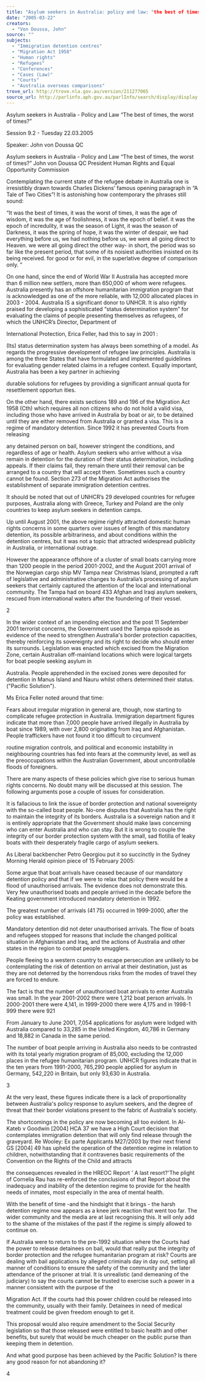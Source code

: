 ```yaml
---
title: "Asylum seekers in Australia: policy and law: "the best of times, the worst of times?". Paper presented to LAWASIAdownunder2005"
date: "2005-03-22"
creators:
  - "Von Doussa, John"
source: ""
subjects:
  - "Immigration detention centres"
  - "Migration Act 1958"
  - "Human rights"
  - "Refugees"
  - "Conferences"
  - "Cases (Law)"
  - "Courts"
  - "Australia overseas comparisons"
trove_url: http://trove.nla.gov.au/version/211277065
source_url: http://parlinfo.aph.gov.au/parlInfo/search/display/display.w3p;query=Id%3A%22media/pressrel/27WF6%22
---
```


  Asylum seekers in  Australia - Policy and Law  “The best of times, the  worst of times?” 

  Session 9.2 - Tuesday  22.03.2005 

  Speaker: John von  Doussa QC 

  Asylum seekers in Australia - Policy and Law  “The best of times, the worst of times?”  John von Doussa QC  President Human Rights and Equal Opportunity Commission 

  Contemplating the current state of the refugee debate in Australia one is irresistibly drawn  towards Charles Dickens’ famous opening paragraph in “A Tale of Two Cities”! It is astonishing  how contemporary the phrases still sound: 

  “It was the best of times, it was the worst of times, it was the age of wisdom, it was the  age of foolishness, it was the epoch of belief. it was the epoch of incredulity, it was the  season of Light, it was the season of Darkness, it was the spring of hope, it was the  winter of despair, we had everything before us, we had nothing before us, we were all  going direct to Heaven. we were all going direct the other way- in short, the period was so  far like the present period, that some of its noisiest authorities insisted on its being  received. for good or for evil, in the superlative degree of comparison only. ” 

  On one hand, since the end of World War II Australia has accepted more than 6 million new  settlers, more than 650,000 of whom were refugees. Australia presently has an offshore  humanitarian immigration program that is acknowledged as one of the more reliable, with 12,000  allocated places in 2003 - 2004. Australia IS a significant donor to UNHCR. It is also rightly  praised for developing a sophisticated “status determination system” for evaluating the claims of  people presenting themselves as refugees, of which the UNHCR’s Director, Department of 

  International Protection, Erica Feller, had this to say in 2001 : 

  (Its) status determination system has always been something of a model. As regards the  progressive development of refugee law principles. Australia is among the three States  that have formulated and implemented guidelines for evaluating gender related claims in  a refugee context. Equally important, Australia has been a key partner in achieving 

  durable solutions for refugees by providing a significant annual quota for resettlement  opportun ities. 

  On the other hand, there exists sections 189 and 196 of the Migration Act 1958 (Cth) which  requires all non citizens who do not hold a valid visa, including those who have arrived in  Australia by boat or air, to be detained until they are either removed from Australia or granted a  visa. This is a regime of mandatory detention. Since 1992 it has prevented Courts from releasing 

  any detained person on bail, however stringent the conditions, and regardless of age or health.  Asylum seekers who arrive without a visa remain in detention for the duration of their status  determination, including appeals. If their claims fail, they remain there until their removal can be  arranged to a country that will accept them. Sometimes such a country cannot be found. Section  273 of the Migration Act authorises the establishment of separate immigration detention centres. 

  It should be noted that out of UNHCR’s 29 developed countries for refugee purposes, Australia  along with Greece, Turkey and Poland are the only countries to keep asylum seekers in detention  camps. 

  Up until August 2001, the above regime rightly attracted domestic human rights concerns in some  quarters over issues of length of this mandatory detention, its possible arbitrariness, and about  conditions within the detention centres, but it was not a topic that attracted widespread publicity in  Australia, or international outrage. 

  However the appearance offshore of a cluster of small boats carrying more than 1200 people in  the period 2001-2002, and the August 2001 arrival of the Norwegian cargo ship MV Tampa near  Christmas Island, prompted a raft of legislative and administrative changes to Australia’s  processing of asylum seekers that certainly captured the attention of the local and international  community. The Tampa had on board 433 Afghan and Iraqi asylum seekers, rescued from  international waters after the foundering of their vessel. 

  2 

  In the wider context of an impending election and the post 11 September 2001 terrorist concerns,  the Government used the Tampa episode as evidence of the need to strengthen Australia's  border protection capacities, thereby reinforcing its sovereignty and its right to decide who should  enter its surrounds. Legislation was enacted which excised from the Migration Zone, certain  Australian off-mainland locations which were logical targets for boat people seeking asylum in 

  Australia. People apprehended in the excised zones were deposited for detention in Manus  Island and Nauru whilst others determined their status. ("Pacific Solution"). 

  Ms Erica Feller noted around that time: 

  Fears about irregular migration in general are, though, now starting to complicate refugee  protection in Australia. lmmigration department figures indicate that more than 7,000  people have arrived illegally in Australia by boat since 1989, with over 2,800 originating  from Iraq and Afghanistan. People traffickers have not found it too difficult to circumvent 

  routine migration controls, and political and economic instability in neighbouring countries  has fed into fears at the community level, as well as the preoccupations within the  Australian Government, about uncontrollable floods of foreigners. 

  There are many aspects of these policies which give rise to serious human rights concerns. No  doubt many will be discussed at this session. The following arguments pose a couple of issues  for consideration. 

  It is fallacious to link the issue of border protection and national sovereignty with the so-called  boat people. No-one disputes that Australia has the right to maintain the integrity of its borders.  Australia is a sovereign nation and it is entirely appropriate that the Government should make  laws concerning who can enter Australia and who can stay. But it is wrong to couple the integrity  of our border protection system with the small, sad flotilla of leaky boats with their desperately  fragile cargo of asylum seekers. 

  As Liberal backbencher Petro Georgiou put it so succinctly in the Sydney Morning Herald opinion  piece of 15 February 2005: 

  Some argue that boat arrivals have ceased because of our mandatory detention policy  and that if we were to relax that policy there would be a flood of unauthorised arrivals.  The evidence does not demonstrate this. Very few unauthorised boats and people arrived  in the decade before the Keating government introduced mandatory detention in 1992. 

  The greatest number of arrivals (41 75) occurred in 1999-2000, after the policy was  established. 

  Mandatory detention did not deter unauthorised arrivals. The flow of boats and refugees  stopped for reasons that include the changed political situation in Afghanistan and Iraq,  and the actions of Australia and other states in the region to combat people smugglers. 

  People fleeing to a western country to escape persecution are unlikely to be contemplating the  risk of detention on arrival at their destination, just as they are not deterred by the horrendous  risks from the modes of travel they are forced to endure. 

  The fact is that the number of unauthorised boat arrivals to enter Australia was small. In the year  2001-2002 there were 1,212 boat person arrivals. In 2000-2001 there were 4,141, in 1999-2000  there were 4,175 and in 1998-1 999 there were 921 

  From January to June 2001, 7,054 applications for asylum were lodged with Australia compared  to 33,285 in the United Kingdom, 40,786 in Germany and 18,882 in Canada in the same period. 

  The number of boat people arriving in Australia also needs to be contrasted with its total yearly  migration program of 85,000, excluding the 12,000 places in the refugee humanitarian program.  UNHCR figures indicate that in the ten years from 1991-2000, 765,290 people applied for asylum  in Germany, 542,220 in Britain, but only 93,630 in Australia. 

  3 

  At the very least, these figures indicate there is a lack of proportionality between Australia's policy  response to asylum seekers, and the degree of threat that their border violations present to the  fabric of Australia's society. 

  The shortcomings in the policy are now becoming all too evident. In Al-Kateb v Goodwin [2004]  HCA 37 we have a High Court decision that contemplates immigration detention that will only find  release through the graveyard. Re Wooley: Ex parte Applicants M27/2003 by their next friend GS  [2004] 49 has upheld the operation of the detention regime in relation to children, notwithstanding  that it contravenes basic requirements of the Convention on the Rights of the Child and attracts 

  the consequences revealed in the HREOC Report ' A  last resort?'The plight of Cornelia Rau has  re-enforced the conclusions of that Report about the inadequacy and inability of the detention  regime to provide for the health needs of inmates, most especially in the area of mental health. 

  With the benefit of time -and the hindsight that it brings - the harsh detention regime now appears  as a knee jerk reaction that went too far. The wider community and the media are at last  recognising this. It will only add to the shame of the mistakes of the past if the regime is simply  allowed to continue on. 

  If Australia were to return to the pre-1992 situation where the Courts had the power to release  detainees on bail, would that really put the integrity of border protection and the refugee  humanitarian program at risk? Courts are dealing with bail applications by alleged criminals day in  day out, setting all manner of conditions to ensure the safety of the community and the later  attendance of the prisoner at trial. It is unrealistic (and demeaning of the judiciary) to say the  courts cannot be trusted to exercise such a power in a manner consistent with the purpose of the 

  Migration Act. If the courts had this power children could be released into the community, usually  with their family. Detainees in need of medical treatment could be given freedom enough to get it. 

  This proposal would also require amendment to the Social Security legislation so that those  released were entitled to basic health and other benefits, but surely that would be much cheaper  on the public purse than keeping them in detention. 

  And what good purpose has been achieved by the Pacific Solution? Is there any good reason for  not abandoning it? 

  4 

